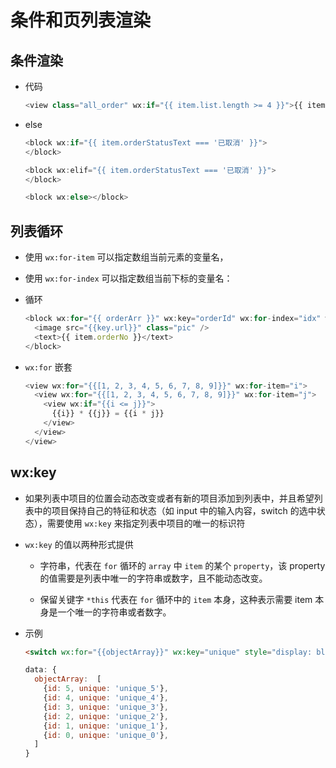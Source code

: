 # 条件和页列表渲染

## 条件渲染

*   代码

    ```javascript
    <view class="all_order" wx:if="{{ item.list.length >= 4 }}">{{ item.tip }}</view>
    ```

*   else

    ```javascript
    <block wx:if="{{ item.orderStatusText === '已取消' }}">
    </block>

    <block wx:elif="{{ item.orderStatusText === '已取消' }}">
    </block>

    <block wx:else></block>
    ```

## 列表循环

*   使用 `wx:for-item` 可以指定数组当前元素的变量名，

*   使用 `wx:for-index` 可以指定数组当前下标的变量名：

*   循环

    ```javascript
    <block wx:for="{{ orderArr }}" wx:key="orderId" wx:for-index="idx" wx:for-item="itemName">
      <image src="{{key.url}}" class="pic" />
      <text>{{ item.orderNo }}</text>
    </block>

    ```

*   `wx:for` 嵌套

    ```javascript
    <view wx:for="{{[1, 2, 3, 4, 5, 6, 7, 8, 9]}}" wx:for-item="i">
      <view wx:for="{{[1, 2, 3, 4, 5, 6, 7, 8, 9]}}" wx:for-item="j">
        <view wx:if="{{i <= j}}">
          {{i}} * {{j}} = {{i * j}}
        </view>
      </view>
    </view>
    ```

## wx:key

*   如果列表中项目的位置会动态改变或者有新的项目添加到列表中，并且希望列表中的项目保持自己的特征和状态（如 input 中的输入内容，switch 的选中状态），需要使用 `wx:key` 来指定列表中项目的唯一的标识符

*   `wx:key` 的值以两种形式提供

    *   字符串，代表在 `for` 循环的 `array` 中 `item` 的某个 `property`，该 property 的值需要是列表中唯一的字符串或数字，且不能动态改变。

    *   保留关键字 `*this` 代表在 `for` 循环中的 `item` 本身，这种表示需要 item 本身是一个唯一的字符串或者数字。

*   示例

    ```html
    <switch wx:for="{{objectArray}}" wx:key="unique" style="display: block;"> {{item.id}} </switch>
    ```

    ```javascript
    data: {
      objectArray:  [
        {id: 5, unique: 'unique_5'},
        {id: 4, unique: 'unique_4'},
        {id: 3, unique: 'unique_3'},
        {id: 2, unique: 'unique_2'},
        {id: 1, unique: 'unique_1'},
        {id: 0, unique: 'unique_0'},
      ]
    }
    ```
